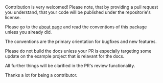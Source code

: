 Contribution is very welcomed! Please note, that by providing a pull request you understand, that your code will be published under the repositorie's license.

Please go to the [about page](https://jankapunkt.github.io/meteor-blaze-bs4/#about) and read the conventions of this package unless you already did.

The conventions are the primary orientation for bugfixes and new features.

Please do not build the docs unless your PR is especially targeting some update on the example project that is relavant for the docs.

All further things will be clarified in the PR's review functionality.

Thanks a lot for being a contributor.
